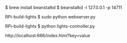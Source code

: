 $ brew install beanstalkd
$ beanstalkd -l 127.0.0.1 -p 14711

RPi-build-lights $ sudo python webserver.py 

RPi-build-lights $ python lights-controller.py 

http://localhost:666/index.html?key=value
